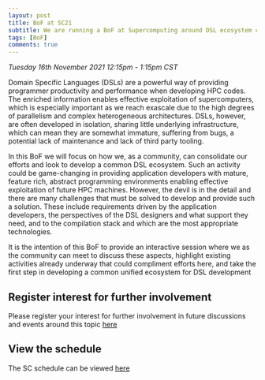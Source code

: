 ```yaml
---
layout: post
title: BoF at SC21
subtitle: We are running a BoF at Supercomputing around DSL ecosystem consolidation
tags: [BoF]
comments: true
---
```


*Tuesday 16th November 2021 12:15pm - 1:15pm CST*

Domain Specific Languages (DSLs) are a powerful way of providing programmer productivity and performance when developing HPC codes. The enriched information enables effective exploitation of supercomputers, which is especially important as we reach exascale due to the high degrees of parallelism and complex heterogeneous architectures. DSLs, however, are often developed in isolation, sharing little underlying infrastructure, which can mean they are somewhat immature, suffering from bugs, a potential lack of maintenance and lack of third party tooling. 

In this BoF we will focus on how we, as a community, can consolidate our efforts and look to develop a common DSL ecosystem. Such an activity could be game-changing in providing application developers with mature, feature rich, abstract programming environments enabling effective exploitation of future HPC machines. However, the devil is in the detail and there are many challenges that must be solved to develop and provide such a solution. These include requirements driven by the application developers, the perspectives of the DSL designers and what support they need, and to the compilation stack and which are the most appropriate technologies. 

It is the intention of this BoF to provide an interactive session where we as the community can meet to discuss these aspects, highlight existing activities already underway that could compliment efforts here, and take the first step in developing a common unified ecosystem for DSL development

## Register interest for further involvement

Please register your interest for further involvement in future discussions and events around this topic [here](https://forms.gle/QTuwhFQnM2ERtdcc9)

## View the schedule

The SC schedule can be viewed [here](https://sc21.supercomputing.org/presentation/?id=bof147&sess=sess390)

